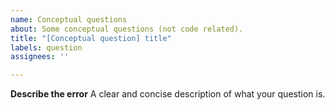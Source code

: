```yaml
---
name: Conceptual questions
about: Some conceptual questions (not code related).
title: "[Conceptual question] title"
labels: question
assignees: ''

---
```


**Describe the error** A clear and concise description of what your question is.
